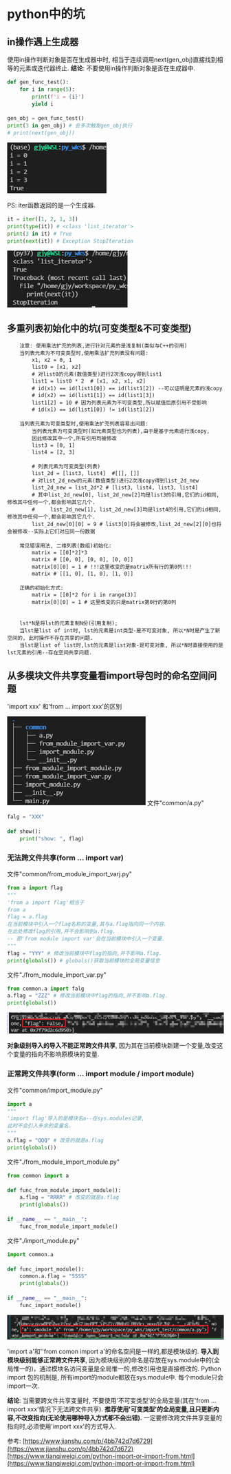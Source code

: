 # python中的坑
## in操作遇上生成器
使用in操作判断对象是否在生成器中时, 相当于连续调用next(gen_obj)直接找到相等的元素或迭代器终止.
**结论**: 不要使用in操作判断对象是否在生成器中.

```python
def gen_func_test():
    for i in range(5):
        print(f'i = {i}')
        yield i

gen_obj = gen_func_test()
print(3 in gen_obj) # 会多次触发gen_obj执行
# print(next(gen_obj))
```
![](images_attachments/126051026805.png)

PS: iter函数返回的是一个生成器.
```python
it = iter([1, 2, 1, 3])
print(type(it)) # <class 'list_iterator'>
print(3 in it) # True
print(next(it)) # Exception StopIteration
```
![](images_attachments/2801146018772.png)



## 多重列表初始化中的坑(可变类型&不可变类型)
```
    注意: 使用乘法扩充的列表,进行针对元素的是浅复制(类似与C++的引用)
    当列表元素为不可变类型时,使用乘法扩充列表没有问题:
        x1, x2 = 0, 1
        list0 = [x1, x2]
        # 对list0的元素(数值类型)进行2次浅copy得到list1
        list1 = list0 * 2  # [x1, x2, x1, x2]
        # id(x1) == id(list1[0]) == id(list1[2]) --可以证明是元素的浅copy
        # id(x2) == id(list1[1]) == id(list1[3])
        list1[2] = 10 # 因为列表元素为不可变类型,所以赋值后原引用不受影响
        # id(x1) == id(list1[0]) != id(list1[2])

    当列表元素为可变类型时,使用乘法扩充列表容易出问题:
        当列表元素为可变类型时(如元素类型也为列表),由于是基于元素进行浅copy,
        因此修改其中一个,所有引用均被修改
        list3 = [0, 1]
        list4 = [2, 3]

        # 列表元素为可变类型(列表)
        list_2d = [list3, list4]  #[[], []]
        # 对list_2d_new的元素(数值类型)进行2次浅copy得到list_2d_new
        list_2d_new = list_2d*2 # [list3, list4, list3, list4]
        # 其中list_2d_new[0], list_2d_new[2]均是list3的引用,它们的id相同,修改其中任何一个,都会影响其它几个.
        #     list_2d_new[1], list_2d_new[3]均是list4的引用,它们的id相同,修改其中任何一个,都会影响其它几个.
        list_2d_new[0][0] = 9 # list3[0]将会被修改,list_2d_new[2][0]也将会被修改--实际上它们对应同一份数据

    常见错误用法, 二维列表(数组)初始化:
        matrix = [[0]*2]*3
        matrix # [[0, 0], [0, 0], [0, 0]]
        matrix[0][0] = 1 # !!!这里改变的是matrix所有行的第0列!!!
        matrix # [[1, 0], [1, 0], [1, 0]]

    正确的初始化方式:
        matrix = [[0]*2 for i in range(3)]
        matrix[0][0] = 1 # 这里改变的只是matrix第0行的第0列


    lst*N是将lst的元素复制N份(引用复制); 
    当lst是list of int时, lst的元素是int类型-是不可变对象, 所以*N时是产生了新空间的, 此时操作不存在共享的问题. 
    当lst是list of list时,lst的元素是list对象-是可变对象, 所以*N时直接使用的是lst元素的引用--存在空间共享问题.
```


## 从多模块文件共享变量看import导包时的命名空间问题
'import xxx' 和'from ... import xxx'的区别

![](images_attachments/386312250197.png)
文件"common/a.py"
```common/a.py
falg = "XXX"

def show():
    print("show: ", flag)
```

### 无法跨文件共享(form ... import var)
文件"common/from_module_import_varj.py"
```from_module_import_var.py
from a import flag
"""
'from a import flag'相当于
from a
flag = a.flag
在当前模块中引入一个flag名称的变量,其与a.flag指向同一个内容.
在此处修改flag的引用,并不会影响到a.flag.
-- 即'from module import var'会在当前模块中引入一个变量.
"""
flag = "YYY" # 修改当前模块中flag的指向,并不影响a.flag．
print(globals()) # globals()获取当前模块的全局变量信息
```

文件"./from_module_import_var.py"
```from_module_import_var.py
from common.a import falg
a.flag = "ZZZ" # 修改当前模块中flag的指向,并不影响a.flag．
print(globals())
```
![](images_attachments/4181449259173.png)

**对象级别导入的导入不能正常跨文件共享**, 因为其在当前模块新建一个变量,改变这个变量的指向不影响原模块的变量.

### 正常跨文件共享(form ... import module / import module)
文件"common/import_module.py"
```common/import_module.py
import a
"""
'import flag'导入的是模块名a--在sys.modules记录,
此时不会引入多余的变量名.
"""
a.flag = "QQQ" # 改变的就是a.flag
print(globals())
```

文件"./from_module_import_module.py"
```./from_module_import_module.py
from common import a

def func_from_module_import_module():
    a.flag = "RRRR" # 改变的就是a.flag
    print(globals())

if __name__ == "__main__":
    func_from_module_import_module()
```

文件"./import_module.py"
```./import_module.py
import common.a

def func_import_module():
    common.a.flag = "SSSS"
    print(globals())

if __name__ == "__main__":
    func_import_module()
```
![](images_attachments/603051254309.png)

'import a'和''from comon import a'的命名空间是一样的,都是模块级的.
**导入到模块级别能够正常跨文件共享**, 因为模块级别的命名是存放在sys.module中的(全局惟一的)，通过模块名访问变量是全局惟一的,修改引用也是直接修改的.
Python import 包的机制是, 所有import的module都放在sys.module中. 每个module只会import一次.



**结论**:
当需要跨文件共享变量时, 
不要使用'不可变类型'的全局变量(其在'from ... import xxx'情况下无法跨文件共享).
**推荐使用'可变类型'的全局变量,且只更新内容,不改变指向(无论使用哪种导入方式都不会出错).**
一定要修改跨文件共享变量的指向时,必须使用'import xxx'的方式导入.

参考: 
[https://www.jianshu.com/p/4bb742d7d6729](https://www.jianshu.com/p/4bb742d7d672)
[https://www.tianqiweiqi.com/python-import-or-import-from.html](https://www.tianqiweiqi.com/python-import-or-import-from.html)
